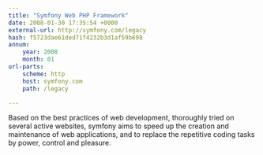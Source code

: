 ```yaml
---
title: "Symfony Web PHP Framework"
date: 2008-01-30 17:35:54 +0000
external-url: http://symfony.com/legacy
hash: f5723dae61ded71f4232b3d1af59b698
annum:
    year: 2008
    month: 01
url-parts:
    scheme: http
    host: symfony.com
    path: /legacy

---
```


Based on the best practices of web development, thoroughly tried on several active websites, symfony aims to speed up the creation and maintenance of web applications, and to replace the repetitive coding tasks by power, control and pleasure.
